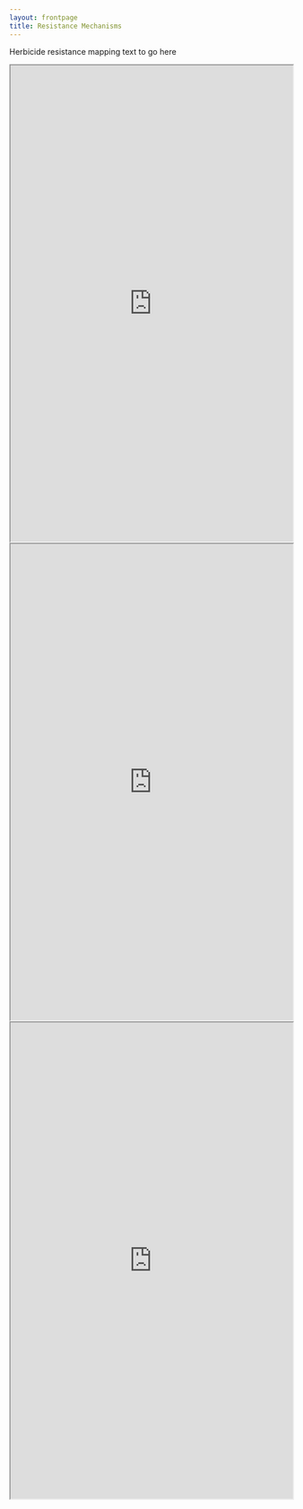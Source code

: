 ```yaml
---
layout: frontpage
title: Resistance Mechanisms
---
```


Herbicide resistance mapping text to go here

<html>
<iframe src="http://90.246.197.78:3838/ResistanceMaps" width="100%" height="850px"></iframe>
</html>

<html>
<iframe src="https://gallery.shinyapps.io/051-movie-explorer" width="100%" height="850px"></iframe>
</html>

</div>
<div class="shiny-app-frame">
<iframe src="http://90.246.197.78:3838/ResistanceMaps" width="100%" height="850px">
</iframe>
</div>
</html>
